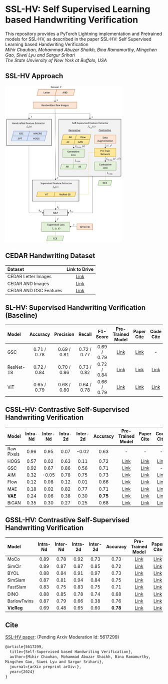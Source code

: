 # SSL-HV: Self Supervised Learning based Handwriting Verification
This repository provides a PyTorch Lightning implementation and Pretrained models for SSL-HV, as described in the paper SSL-HV: Self Supervised Learning based Handwriting Verification <br>
_Mihir Chauhan, Mohammad Abuzar Shaikh, Bina Ramamurthy, Mingchen Gao, Siwei Lyu and Sargur Srihari_ <br>
_The State Unviersity of New York at Buffalo, USA_ <br>

## SSL-HV Approach
<img src="images/arxiv-paper-ssl-hv.jpg" height="500">

## CEDAR Handwriting Dataset
| Dataset | Link to Drive |
|:-----------|:------------:|
| CEDAR Letter Images | [Link](https://drive.google.com/drive/folders/1fwRlwtfzV_5Pnyxm9ahQLi2eum2rDshk?usp=sharing)  |
| CEDAR AND Images| [Link](https://drive.google.com/drive/folders/1uj6eeaKBmabivxvRqrGokrcCb3B9yAHu?usp=sharing)  |
| CEDAR AND GSC Features | [Link](https://drive.google.com/drive/folders/1sqKDswK-w2elL8uuJD0HdqlBZNd1hvFG?usp=sharing) |

## SL-HV: Supervised Handwriting Verification (Baseline)
| Model                                 | Accuracy  | Precision | Recall    | F1-Score |  Pre-Trained Model |Paper Cite | Code Cite
|:--------|:----------:|:----------:|:----------:|:----------:|:----------:|:----------:|:----------:|
| GSC             | 0.71 / 0.78 | 0.69 / 0.81 | 0.72 / 0.77 | 0.69 / 0.79 | [Link](https://drive.google.com/drive/folders/1N59FYEdCqo7-ogTeT75TOFgR47SJXDc6?usp=drive_link) |[Link](https://onlinelibrary.wiley.com/doi/abs/10.1002/%28SICI%291098-1098%28199624%297%3A4%3C304%3A%3AAID-IMA5%3E3.0.CO%3B2-C) |- |
| ResNet-18 | 0.72 / 0.84 | 0.70 / 0.86 | 0.73 / 0.82 | 0.72 / 0.84 | [Link](https://drive.google.com/drive/folders/1aqpVWjpv9AGkHC8dgmh0WOBxPY_qrrXu?usp=drive_link) |[Link](https://arxiv.org/abs/1512.03385) |[Link](https://pytorch.org/vision/main/models/generated/torchvision.models.resnet18.html) |
| ViT | 0.65 / 0.79 | 0.68 / 0.80 | 0.64 / 0.78 | 0.66 / 0.79 | [Link](https://drive.google.com/drive/folders/1qaU5THJDpUN2vTNskvJGEciZk_A-H1tN?usp=drive_link) |[Link](https://arxiv.org/abs/2010.11929) |[Link](https://github.com/lightly-ai/lightly/blob/master/lightly/models/modules/masked_causal_vision_transformer.py) |

## CSSL-HV: Contrastive Self-Supervised Handwriting Verification
| Model  | Intra-Nd | Inter-Nd | Intra-2d | Inter-2d | Accuracy |  Pre-Trained Model |Paper Cite | Code Cite
|:--------|:----------:|:----------:|:----------:|:----------:|:----------:| :----------:|:----------:|:----------:|
| Raw Pixels | 0.96     | 0.95     | 0.07     | -0.02    | 0.63     |- | - | - |
| HOGS  | 0.57     | 0.02     | 0.63     | 0.11     | 0.72     |[Link](https://drive.google.com/drive/folders/1vYEkDRKhh7OB5OZIj-fo9_iRRME2jzMz?usp=drive_link) |[Link](https://ieeexplore.ieee.org/document/1467360) |[Link](https://docs.opencv.org/4.x/d5/d33/structcv_1_1HOGDescriptor.html) |
| GSC   | 0.92     | 0.67     | 0.86     | 0.56     | 0.71     |[Link](https://drive.google.com/drive/folders/1N59FYEdCqo7-ogTeT75TOFgR47SJXDc6?usp=drive_link) |[Link](https://onlinelibrary.wiley.com/doi/abs/10.1002/%28SICI%291098-1098%28199624%297%3A4%3C304%3A%3AAID-IMA5%3E3.0.CO%3B2-C) |- |
| AIM  | 0.32     | -0.05    | 0.78     | 0.75     | 0.73     |[Link](https://drive.google.com/drive/folders/1hnaXEvKn1LQLcf3rIUPYGe77WJY1liDg?usp=drive_link) |[Link](https://arxiv.org/abs/2401.08541) |[Link](https://docs.lightly.ai/self-supervised-learning/examples/aim.html) |
| Flow | 0.12 | 0.08 | 0.12 | 0.01 | 0.66 |[Link](https://drive.google.com/drive/folders/1BhO2V6lieSklhQN7WJiH55XDudQKQet3?usp=drive_link) |[Link](https://arxiv.org/abs/1410.8516) |[Link](https://lightning.ai/docs/pytorch/stable/notebooks/course_UvA-DL/09-normalizing-flows.html) |
| MAE  | 0.18     | 0.02     | 0.82     | 0.77     | 0.71     |[Link](https://drive.google.com/drive/folders/1ZnMO7lLq58mDodApOu8f4UUxMMLzQTVK?usp=drive_link) |[Link](https://arxiv.org/abs/2111.06377) |[Link](https://docs.lightly.ai/self-supervised-learning/examples/mae.html) |
| **VAE**  | 0.24 | 0.06 | 0.38 | 0.30 | **0.75** |[Link](https://drive.google.com/drive/folders/1kyH13FuqF0E5dkajGx256dmRcYFFDTRG?usp=drive_link) |[Link](https://arxiv.org/abs/1312.6114) |[Link](https://github.com/williamFalcon/pytorch-lightning-vae) |
| BiGAN  | 0.35 | 0.30 | 0.27 | 0.25 | 0.68 |[Link](https://drive.google.com/drive/folders/1Fukto6bQocx5aPKUwK3h4karprRtKXM2?usp=drive_link) |[Link](https://arxiv.org/abs/1605.09782) |[Link](https://github.com/jaeho3690/BidirectionalGAN) |

## GSSL-HV: Contrastive Self-Supervised Handwriting Verification
| Model  | Intra-Nd | Inter-Nd | Intra-2d | Inter-2d | Accuracy |  Pre-Trained Model | Paper Cite | Code Cite
|:--------|:----------:|:----------:|:----------:|:----------:|:----------:| :----------:| :----------:|:----------:|
| MoCo  | 0.89 | 0.78 | 0.92 | 0.73 | 0.73 |[Link](https://drive.google.com/drive/folders/1XHxKRdmayZ2Wya8PF5NMS3elNj--N6gn?usp=drive_link) |[Link](https://arxiv.org/abs/1911.05722v3) |[Link](https://docs.lightly.ai/self-supervised-learning/examples/moco.html) |
| SimClr | 0.89 | 0.87 | 0.87 | 0.85 | 0.72 |[Link](https://drive.google.com/drive/folders/1YuR-5BKBy0JxaHIGMlbGpCdplCnezvgj?usp=drive_link) |[Link](https://arxiv.org/abs/2002.05709) |[Link](https://docs.lightly.ai/self-supervised-learning/examples/simclr.html) |
| BYOL  | 0.88 | 0.84 | 0.91 | 0.97 | 0.73 |[Link](https://drive.google.com/drive/folders/171WZmgxx-E9YuHjtEuF4eIhnCTeS1gIX?usp=drive_link) |[Link](https://arxiv.org/abs/2006.07733) |[Link](https://docs.lightly.ai/self-supervised-learning/examples/byol.html) |
| SimSiam  | 0.87 | 0.81 | 0.94 | 0.84 | 0.75 |[Link](https://drive.google.com/drive/folders/1UOBuRCvyGd862-L21oKqEles5JuDPLj8?usp=drive_link) |[Link](https://arxiv.org/abs/2011.10566) |[Link](https://docs.lightly.ai/self-supervised-learning/examples/simsiam.html) |
| FastSiam  | 0.83 | 0.75 | 0.83 | 0.75 | 0.71 |[Link](https://drive.google.com/drive/folders/1ETYYTT4WMfR15iAVJ8Qvgif8VjyOXLok?usp=drive_link) |[Link](https://link.springer.com/chapter/10.1007/978-3-031-16788-1_4) |[Link](https://docs.lightly.ai/self-supervised-learning/examples/fastsiam.html) |
| DINO | 0.88 | 0.85 | 0.78 | 0.74 | 0.68 |[Link](https://drive.google.com/drive/folders/1tknq874xc2BPCF__EEKa7dwhL8hlCrAG?usp=drive_link) |[Link](https://arxiv.org/abs/2104.14294) |[Link](https://docs.lightly.ai/self-supervised-learning/examples/dino.html) |
| BarlowTwins | 0.87 | 0.79 | 0.66 | 0.38 | 0.76 |[Link](https://drive.google.com/drive/folders/10ZJVaqjZvyurhVymBTsLwyAtUUCawcnm?usp=drive_link) |[Link](https://arxiv.org/abs/2103.03230) |[Link](https://docs.lightly.ai/self-supervised-learning/examples/barlowtwins.html) |
| **VicReg** | 0.69 | 0.48 | 0.65 | 0.60 | **0.78** |[Link](https://drive.google.com/drive/folders/14Xh2mOQiJZn8Xmuz49vfSuR1kIrA1Dv_?usp=drive_link) |[Link](https://arxiv.org/abs/2105.04906) |[Link](https://docs.lightly.ai/self-supervised-learning/examples/vicreg.html) |

## Cite
[SSL-HV paper](https://arxiv.org/): (Pending Arxiv Moderation Id: 5617299)
```
@article{5617299,
  title={Self-Supervised based Handwriting Verification},
  author={Mihir Chauhan, Mohammad Abuzar Shaikh, Bina Ramamurthy, Mingchen Gao, Siwei Lyu and Sargur Srihari},
  journal={arXiv preprint arXiv:},
  year={2024}
}
```

